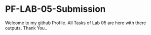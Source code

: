 # PF-LAB-05-Submission
Welcome to my github Profile.
All Tasks of Lab 05 are here with there outputs.
Thank You..
